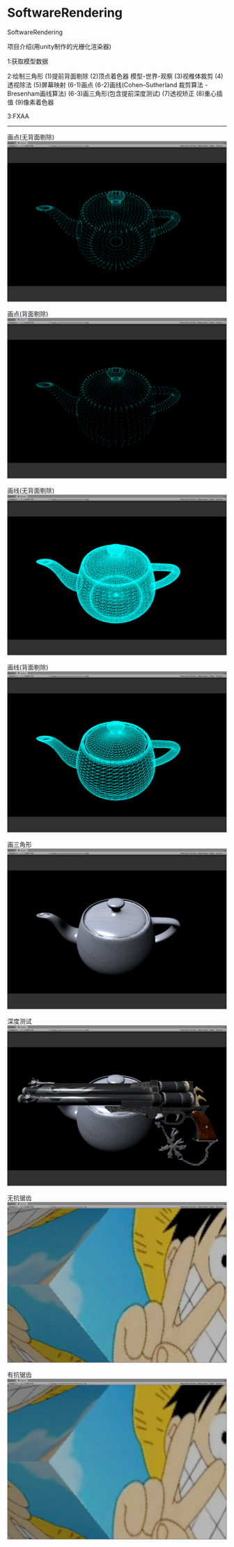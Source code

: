 # SoftwareRendering
SoftwareRendering

项目介绍(用unity制作的光栅化渲染器)

1:获取模型数据

2:绘制三角形
(1)提前背面剔除
(2)顶点着色器 模型-世界-观察
(3)视椎体裁剪
(4)透视除法
(5)屏幕映射
(6-1)画点
(6-2)画线(Cohen–Sutherland 裁剪算法 - Bresenham画线算法)
(6-3)画三角形(包含提前深度测试)
(7)透视矫正 
(8)重心插值
(9)像素着色器

3:FXAA

-----------------------------------------------------------------------------------------------------------------------
画点(无背面剔除)
![Image text](./ProjectInfo/DrawPointWithNoBackFaceCulling.png)

画点(背面剔除)
![Image text](./ProjectInfo/DrawPointWithBackFaceCulling.png)

画线(无背面剔除)
![Image text](./ProjectInfo/DrawLineWithNoBackFaceCulling.png)

画线(背面剔除)
![Image text](./ProjectInfo/DrawLineWithBackFaceCulling.png)

画三角形
![Image text](./ProjectInfo/DrawTriangleWithBackFaceCulling.png)

深度测试
![Image text](./ProjectInfo/ZTest.png)

无抗锯齿
![Image text](./ProjectInfo/NoSSAA.png)

有抗锯齿
![Image text](./ProjectInfo/SSAA.png)
